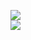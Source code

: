 [![](https://img.shields.io/badge/Made%20With-Github%20Spray-lightgrey.svg?style=for-the-badge&logo=github)](https://github.com/Annihil/github-spray#687)  
[![](https://i.imgur.com/2DrTn0Z.gif)](https://github.com/Annihil/github-spray)